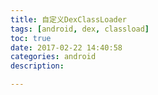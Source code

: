 ```yaml
---
title: 自定义DexClassLoader
tags: [android, dex, classload]
toc: true
date: 2017-02-22 14:40:58
categories: android
description: 

---
```

